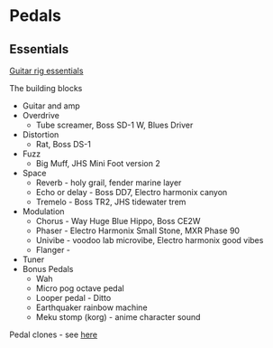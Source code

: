 # Pedals

## Essentials

[Guitar rig essentials](https://www.youtube.com/watch?v=GxvwyCb5mP0)

The building blocks

* Guitar and amp
* Overdrive
    * Tube screamer, Boss SD-1 W, Blues Driver
* Distortion
    * Rat, Boss DS-1
* Fuzz
    * Big Muff, JHS Mini Foot version 2
* Space
    * Reverb - holy grail, fender marine layer
    * Echo or delay - Boss DD7, Electro harmonix canyon
    * Tremelo - Boss TR2, JHS tidewater trem
* Modulation
    * Chorus - Way Huge Blue Hippo, Boss CE2W
    * Phaser - Electro Harmonix Small Stone, MXR Phase 90
    * Univibe - voodoo lab microvibe, Electro harmonix good vibes
    * Flanger -
* Tuner
* Bonus Pedals
    * Wah
    * Micro pog octave pedal
    * Looper pedal - Ditto
    * Earthquaker rainbow machine
    * Meku stomp (korg) - anime character sound
    
Pedal clones - see [here](http://www.thecavanproject.com/101-effect-pedal-clones/)


